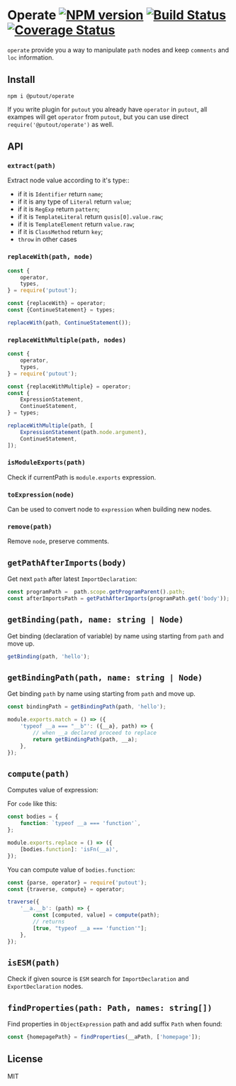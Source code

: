 # Operate [![NPM version][NPMIMGURL]][NPMURL] [![Build Status][BuildStatusIMGURL]][BuildStatusURL] [![Coverage Status][CoverageIMGURL]][CoverageURL]

[NPMURL]: https://npmjs.org/package/putout "npm"
[NPMIMGURL]: https://img.shields.io/npm/v/@putout/operate.svg?style=flat&longCache=true
[BuildStatusURL]: https://travis-ci.org/coderaiser/putout "Build Status"
[BuildStatusIMGURL]: https://img.shields.io/travis/coderaiser/putout/master.svg?style=flat&longCache=true
[CoverageURL]: https://coveralls.io/github/coderaiser/putout?branch=master
[CoverageIMGURL]: https://coveralls.io/repos/coderaiser/putout/badge.svg?branch=master&service=github

`operate` provide you a way to manipulate `path` nodes and keep `comments` and `loc` information.

## Install

```
npm i @putout/operate
```

If you write plugin for `putout` you already have `operator` in `putout`, all exampes will get `operator` from `putout`, but you can use direct `require('@putout/operate')` as well.

## API

### `extract(path)`

Extract node value according to it's type::

- if it is `Identifier` return `name`;
- if it is any type of `Literal` return `value`;
- if it is `RegExp` return `pattern`;
- if it is `TemplateLiteral` return `qusis[0].value.raw`;
- if it is `TemplateElement` return `value.raw`;
- if it is `ClassMethod` return `key`;
- `throw` in other cases

### `replaceWith(path, node)`

```js
const {
    operator,
    types,
} = require('putout');

const {replaceWith} = operator;
const {ContinueStatement} = types;

replaceWith(path, ContinueStatement());
```

### `replaceWithMultiple(path, nodes)`

```js
const {
    operator,
    types,
} = require('putout');

const {replaceWithMultiple} = operator;
const {
    ExpressionStatement,
    ContinueStatement,
} = types;

replaceWithMultiple(path, [
    ExpressionStatement(path.node.argument),
    ContinueStatement,
]);
```

### `isModuleExports(path)`

Check if currentPath is `module.exports` expression.

### `toExpression(node)`

Can be used to convert node to `expression` when building new nodes.

### `remove(path)`

Remove `node`, preserve comments.

## `getPathAfterImports(body)`

Get next `path` after latest `ImportDeclaration`:

```js
const programPath =  path.scope.getProgramParent().path;
const afterImportsPath = getPathAfterImports(programPath.get('body'));
```

## `getBinding(path, name: string | Node)`

Get binding (declaration of variable) by name using starting from `path` and move up.

```js
getBinding(path, 'hello');
```

## `getBindingPath(path, name: string | Node)`

Get binding `path` by name using starting from `path` and move up.

```js
const bindingPath = getBindingPath(path, 'hello');

module.exports.match = () => ({
    'typeof __a === "__b"': ({__a}, path) => {
        // when __a declared proceed to replace
        return getBindingPath(path, __a);
    },
});

```

## `compute(path)`

Computes value of expression:

For `code` like this:

```js
const bodies = {
    function: `typeof __a === 'function'`,
};

module.exports.replace = () => ({
    [bodies.function]: 'isFn(__a)',
});
```

You can compute value of `bodies.function`:

```js
const {parse, operator} = require('putout');
const {traverse, compute} = operator;

traverse({
    '__a.__b': (path) => {
        const [computed, value] = compute(path);
        // returns
        [true, "typeof __a === 'function'"];
    },
});
```

## `isESM(path)`

Check if given source is `ESM` search for `ImportDeclaration` and `ExportDeclaration` nodes.

## `findProperties(path: Path, names: string[])`

Find properties in `ObjectExpression` path and add suffix `Path` when found:

```js
const {homepagePath} = findProperties(__aPath, ['homepage']);
```

## License

MIT
